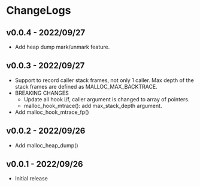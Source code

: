 # ChangeLogs

## v0.0.4 - 2022/09/27

- Add heap dump mark/unmark feature.

## v0.0.3 - 2022/09/27

- Support to record caller stack frames, not only 1 caller.
  Max depth of the stack frames are defined as MALLOC_MAX_BACKTRACE.
- BREAKING CHANGES 
  - Update all hook i/f, caller argument is changed to array of pointers.
  - malloc_hook_mtrace(): add max_stack_depth argument.
- Add malloc_hook_mtrace_fp()

## v0.0.2 - 2022/09/26

- Add malloc_heap_dump()

## v0.0.1 - 2022/09/26

- Initial release
